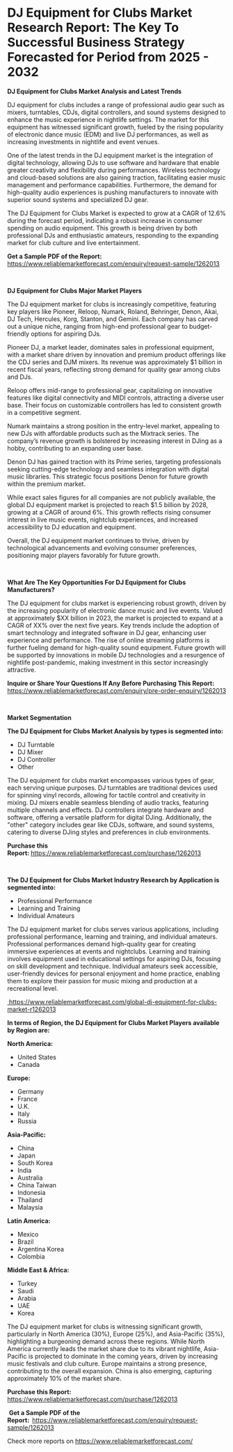 <p><h1>DJ Equipment for Clubs Market Research Report: The Key To Successful Business Strategy Forecasted for Period from 2025 - 2032</h1></p><p><strong>DJ Equipment for Clubs Market Analysis and Latest Trends</strong></p>
<p><p>DJ equipment for clubs includes a range of professional audio gear such as mixers, turntables, CDJs, digital controllers, and sound systems designed to enhance the music experience in nightlife settings. The market for this equipment has witnessed significant growth, fueled by the rising popularity of electronic dance music (EDM) and live DJ performances, as well as increasing investments in nightlife and event venues. </p><p>One of the latest trends in the DJ equipment market is the integration of digital technology, allowing DJs to use software and hardware that enable greater creativity and flexibility during performances. Wireless technology and cloud-based solutions are also gaining traction, facilitating easier music management and performance capabilities. Furthermore, the demand for high-quality audio experiences is pushing manufacturers to innovate with superior sound systems and specialized DJ gear.</p><p>The DJ Equipment for Clubs Market is expected to grow at a CAGR of 12.6% during the forecast period, indicating a robust increase in consumer spending on audio equipment. This growth is being driven by both professional DJs and enthusiastic amateurs, responding to the expanding market for club culture and live entertainment.</p></p>
<p><strong>Get a Sample PDF of the Report:&nbsp;</strong> <a href="https://www.reliablemarketforecast.com/enquiry/request-sample/1262013?utm_campaign=2293&utm_medium=2&utm_source=Github&utm_content=ia&utm_term=09022025&utm_id=dj-equipment-for-clubs">https://www.reliablemarketforecast.com/enquiry/request-sample/1262013</a></p>
<p>&nbsp;</p>
<p><strong>DJ Equipment for Clubs Major Market Players</strong></p>
<p><p>The DJ equipment market for clubs is increasingly competitive, featuring key players like Pioneer, Reloop, Numark, Roland, Behringer, Denon, Akai, DJ Tech, Hercules, Korg, Stanton, and Gemini. Each company has carved out a unique niche, ranging from high-end professional gear to budget-friendly options for aspiring DJs.</p><p>Pioneer DJ, a market leader, dominates sales in professional equipment, with a market share driven by innovation and premium product offerings like the CDJ series and DJM mixers. Its revenue was approximately $1 billion in recent fiscal years, reflecting strong demand for quality gear among clubs and DJs.</p><p>Reloop offers mid-range to professional gear, capitalizing on innovative features like digital connectivity and MIDI controls, attracting a diverse user base. Their focus on customizable controllers has led to consistent growth in a competitive segment.</p><p>Numark maintains a strong position in the entry-level market, appealing to new DJs with affordable products such as the Mixtrack series. The company’s revenue growth is bolstered by increasing interest in DJing as a hobby, contributing to an expanding user base.</p><p>Denon DJ has gained traction with its Prime series, targeting professionals seeking cutting-edge technology and seamless integration with digital music libraries. This strategic focus positions Denon for future growth within the premium market.</p><p>While exact sales figures for all companies are not publicly available, the global DJ equipment market is projected to reach $1.5 billion by 2028, growing at a CAGR of around 6%. This growth reflects rising consumer interest in live music events, nightclub experiences, and increased accessibility to DJ education and equipment.</p><p>Overall, the DJ equipment market continues to thrive, driven by technological advancements and evolving consumer preferences, positioning major players favorably for future growth.</p></p>
<p>&nbsp;</p>
<p><strong>What Are The Key Opportunities For DJ Equipment for Clubs Manufacturers?</strong></p>
<p><p>The DJ equipment for clubs market is experiencing robust growth, driven by the increasing popularity of electronic dance music and live events. Valued at approximately $XX billion in 2023, the market is projected to expand at a CAGR of XX% over the next five years. Key trends include the adoption of smart technology and integrated software in DJ gear, enhancing user experience and performance. The rise of online streaming platforms is further fueling demand for high-quality sound equipment. Future growth will be supported by innovations in mobile DJ technologies and a resurgence of nightlife post-pandemic, making investment in this sector increasingly attractive.</p></p>
<p><strong>Inquire or Share Your Questions If Any Before Purchasing This Report:</strong> <a href="https://www.reliablemarketforecast.com/enquiry/pre-order-enquiry/1262013?utm_campaign=2293&utm_medium=2&utm_source=Github&utm_content=ia&utm_term=09022025&utm_id=dj-equipment-for-clubs">https://www.reliablemarketforecast.com/enquiry/pre-order-enquiry/1262013</a></p>
<p>&nbsp;</p>
<p><strong>Market Segmentation</strong></p>
<p><strong>The DJ Equipment for Clubs Market Analysis by types is segmented into:</strong></p>
<p><ul><li>DJ Turntable</li><li>DJ Mixer</li><li>DJ Controller</li><li>Other</li></ul></p>
<p><p>The DJ equipment for clubs market encompasses various types of gear, each serving unique purposes. DJ turntables are traditional devices used for spinning vinyl records, allowing for tactile control and creativity in mixing. DJ mixers enable seamless blending of audio tracks, featuring multiple channels and effects. DJ controllers integrate hardware and software, offering a versatile platform for digital DJing. Additionally, the "other" category includes gear like CDJs, software, and sound systems, catering to diverse DJing styles and preferences in club environments.</p></p>
<p><strong>Purchase this Report:&nbsp;</strong><a href="https://www.reliablemarketforecast.com/purchase/1262013?utm_campaign=2293&utm_medium=2&utm_source=Github&utm_content=ia&utm_term=09022025&utm_id=dj-equipment-for-clubs">https://www.reliablemarketforecast.com/purchase/1262013</a></p>
<p>&nbsp;</p>
<p><strong>The DJ Equipment for Clubs Market Industry Research by Application is segmented into:</strong></p>
<p><ul><li>Professional Performance</li><li>Learning and Training</li><li>Individual Amateurs</li></ul></p>
<p><p>The DJ equipment market for clubs serves various applications, including professional performance, learning and training, and individual amateurs. Professional performances demand high-quality gear for creating immersive experiences at events and nightclubs. Learning and training involves equipment used in educational settings for aspiring DJs, focusing on skill development and technique. Individual amateurs seek accessible, user-friendly devices for personal enjoyment and home practice, enabling them to explore their passion for music mixing and production at a recreational level.</p></p>
<p><a href="https://www.reliablemarketforecast.com/global-dj-equipment-for-clubs-market-r1262013?utm_campaign=2293&utm_medium=2&utm_source=Github&utm_content=ia&utm_term=09022025&utm_id=dj-equipment-for-clubs">&nbsp;https://www.reliablemarketforecast.com/global-dj-equipment-for-clubs-market-r1262013</a></p>
<p><strong>In terms of Region, the DJ Equipment for Clubs Market Players available by Region are:</strong></p>
<p>
    <p> <strong> North America: </strong>
        <ul>
            <li>United States</li>
            <li>Canada</li>
        </ul>
        </p> 
    <p> <strong> Europe: </strong>
        <ul>
            <li>Germany</li>
            <li>France</li>
            <li>U.K.</li>
            <li>Italy</li>
            <li>Russia</li>
        </ul>
        </p> 
    <p> <strong> Asia-Pacific: </strong>
        <ul>
            <li>China</li>
            <li>Japan</li>
            <li>South Korea</li>
            <li>India</li>
            <li>Australia</li>
            <li>China Taiwan</li>
            <li>Indonesia</li>
            <li>Thailand</li>
            <li>Malaysia</li>
        </ul>
        </p> 
    <p> <strong> Latin America: </strong>
        <ul>
            <li>Mexico</li>
            <li>Brazil</li>
            <li>Argentina Korea</li>
            <li>Colombia</li>
        </ul>
        </p> 
    <p> <strong> Middle East & Africa: </strong>
        <ul>
            <li>Turkey</li>
            <li>Saudi</li>
            <li>Arabia</li>
            <li>UAE</li>
            <li>Korea</li>
        </ul>
    </p>
    </p>
<p><p>The DJ equipment market for clubs is witnessing significant growth, particularly in North America (30%), Europe (25%), and Asia-Pacific (35%), highlighting a burgeoning demand across these regions. While North America currently leads the market share due to its vibrant nightlife, Asia-Pacific is projected to dominate in the coming years, driven by increasing music festivals and club culture. Europe maintains a strong presence, contributing to the overall expansion. China is also emerging, capturing approximately 10% of the market share.</p></p>
<p><strong>Purchase this Report: </strong><a href="https://www.reliablemarketforecast.com/purchase/1262013?utm_campaign=2293&utm_medium=2&utm_source=Github&utm_content=ia&utm_term=09022025&utm_id=dj-equipment-for-clubs">https://www.reliablemarketforecast.com/purchase/1262013</a></p>
<p>&nbsp;<strong>Get a Sample PDF of the Report:&nbsp;&nbsp;</strong><a href="https://www.reliablemarketforecast.com/enquiry/request-sample/1262013?utm_campaign=2293&utm_medium=2&utm_source=Github&utm_content=ia&utm_term=09022025&utm_id=dj-equipment-for-clubs">https://www.reliablemarketforecast.com/enquiry/request-sample/1262013</a></p>
<p><strong></strong></p>
<p>Check more reports on <a href="https://www.reliablemarketforecast.com/?utm_campaign=2293&utm_medium=2&utm_source=Github&utm_content=ia&utm_term=09022025&utm_id=dj-equipment-for-clubs">https://www.reliablemarketforecast.com/</a></p>